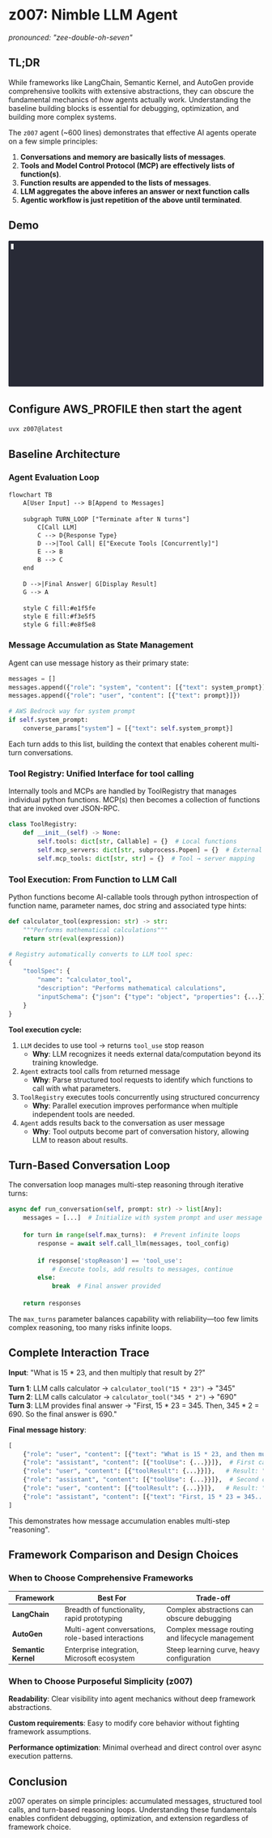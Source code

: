 # z007: Nimble LLM Agent
_pronounced: "zee-double-oh-seven"_ 

## TL;DR

While frameworks like LangChain, Semantic Kernel, and AutoGen provide comprehensive toolkits with extensive abstractions, they can obscure the fundamental mechanics of how agents actually work. Understanding the baseline building blocks is essential for debugging, optimization, and building more complex systems.

The `z007` agent (~600 lines) demonstrates that effective AI agents operate on a few simple principles:

1. **Conversations and memory are basically lists of messages**.
1. **Tools and Model Control Protocol (MCP) are effectively lists of function(s)**.
1. **Function results are appended to the lists of messages**.
2. **LLM aggregates the above inferes an answer or next function calls**
3. **Agentic workflow is just repetition of the above until terminated**.

## Demo
![demo gif](./demo.gif "Optional title text")

## Configure AWS_PROFILE then start the agent 
```bash
uvx z007@latest
```

## Baseline Architecture

### Agent Evaluation Loop

```mermaid
flowchart TB
    A[User Input] --> B[Append to Messages]

    subgraph TURN_LOOP ["Terminate after N turns"]
        C[Call LLM]
        C --> D{Response Type}
        D -->|Tool Call| E["Execute Tools [Concurrently]"]
        E --> B
        B --> C
    end
    
    D -->|Final Answer| G[Display Result]
    G --> A
    
    style C fill:#e1f5fe
    style E fill:#f3e5f5
    style G fill:#e8f5e8
```

### Message Accumulation as State Management

Agent can use message history as their primary state:

```python
messages = []
messages.append({"role": "system", "content": [{"text": system_prompt}]}) # AWS Bedrock does it a bit differently 
messages.append({"role": "user", "content": [{"text": prompt}]})
```

```python
# AWS Bedrock way for system prompt
if self.system_prompt:
    converse_params["system"] = [{"text": self.system_prompt}]
```

Each turn adds to this list, building the context that enables coherent multi-turn conversations. 

### Tool Registry: Unified Interface for tool calling

Internally tools and MCPs are handled by ToolRegistry that manages individual python functions. MCP(s) then becomes a collection of functions that are invoked over JSON-RPC.

```python
class ToolRegistry:
    def __init__(self) -> None:
        self.tools: dict[str, Callable] = {}  # Local functions
        self.mcp_servers: dict[str, subprocess.Popen] = {}  # External processes
        self.mcp_tools: dict[str, str] = {}  # Tool → server mapping
```

### Tool Execution: From Function to LLM Call

Python functions become AI-callable tools through python introspection of function name, parameter names, doc string and associated type hints:

```python
def calculator_tool(expression: str) -> str:
    """Performs mathematical calculations"""
    return str(eval(expression))
```

```python
# Registry automatically converts to LLM tool spec:
{
    "toolSpec": {
        "name": "calculator_tool",
        "description": "Performs mathematical calculations", 
        "inputSchema": {"json": {"type": "object", "properties": {...}}}
    }
}
```

**Tool execution cycle:**
1. `LLM` decides to use tool → returns `tool_use` stop reason
   - **Why**: LLM recognizes it needs external data/computation beyond its training knowledge.
2. `Agent` extracts tool calls from returned message
   - **Why**: Parse structured tool requests to identify which functions to call with what parameters.
3. `ToolRegistry` executes tools concurrently using structured concurrency
   - **Why**: Parallel execution improves performance when multiple independent tools are needed.
4. `Agent` adds results back to the conversation as user message
   - **Why**: Tool outputs become part of conversation history, allowing LLM to reason about results.

## Turn-Based Conversation Loop

The conversation loop manages multi-step reasoning through iterative turns:

```python
async def run_conversation(self, prompt: str) -> list[Any]:
    messages = [...]  # Initialize with system prompt and user message
    
    for turn in range(self.max_turns):  # Prevent infinite loops
        response = await self.call_llm(messages, tool_config)
        
        if response['stopReason'] == 'tool_use':
            # Execute tools, add results to messages, continue
        else:
            break  # Final answer provided
    
    return responses
```

The `max_turns` parameter balances capability with reliability—too few limits complex reasoning, too many risks infinite loops.

## Complete Interaction Trace

**Input**: "What is 15 * 23, and then multiply that result by 2?"

**Turn 1**: LLM calls calculator → `calculator_tool("15 * 23")` → "345"  
**Turn 2**: LLM calls calculator → `calculator_tool("345 * 2")` → "690"  
**Turn 3**: LLM provides final answer → "First, 15 * 23 = 345. Then, 345 * 2 = 690. So the final answer is 690."

**Final message history**:
```python
[
    {"role": "user", "content": [{"text": "What is 15 * 23, and then multiply that result by 2?"}]},
    {"role": "assistant", "content": [{"toolUse": {...}}]},  # First calculation
    {"role": "user", "content": [{"toolResult": {...}}]},   # Result: "345"
    {"role": "assistant", "content": [{"toolUse": {...}}]},  # Second calculation  
    {"role": "user", "content": [{"toolResult": {...}}]},   # Result: "690"
    {"role": "assistant", "content": [{"text": "First, 15 * 23 = 345..."}]}
]
```

This demonstrates how message accumulation enables multi-step "reasoning".

## Framework Comparison and Design Choices

### When to Choose Comprehensive Frameworks

| Framework | Best For | Trade-off |
|-----------|----------|-----------|
| **LangChain** | Breadth of functionality, rapid prototyping | Complex abstractions can obscure debugging |
| **AutoGen** | Multi-agent conversations, role-based interactions | Complex message routing and lifecycle management |
| **Semantic Kernel** | Enterprise integration, Microsoft ecosystem | Steep learning curve, heavy configuration |


### When to Choose Purposeful Simplicity (z007)

**Readability**: Clear visibility into agent mechanics without deep framework abstractions.

**Custom requirements**: Easy to modify core behavior without fighting framework assumptions.

**Performance optimization**: Minimal overhead and direct control over async execution patterns.

## Conclusion

z007 operates on simple principles: accumulated messages, structured tool calls, and turn-based reasoning loops. Understanding these fundamentals enables confident debugging, optimization, and extension regardless of framework choice.

